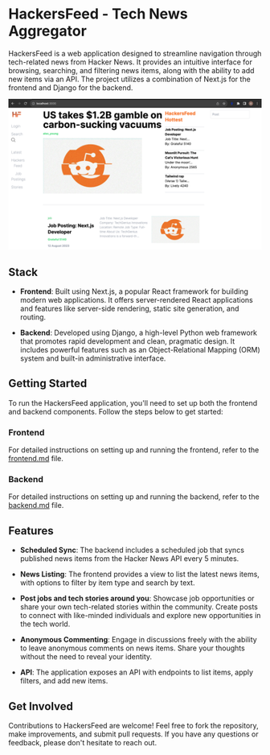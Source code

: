 # HackersFeed - Tech News Aggregator

HackersFeed is a web application designed to streamline navigation through tech-related news from Hacker News. It provides an intuitive interface for browsing, searching, and filtering news items, along with the ability to add new items via an API. The project utilizes a combination of Next.js for the frontend and Django for the backend.

![Alt text](/docs-assets/image.png)

## Stack

- **Frontend**: Built using Next.js, a popular React framework for building modern web applications. It offers server-rendered React applications and features like server-side rendering, static site generation, and routing.

- **Backend**: Developed using Django, a high-level Python web framework that promotes rapid development and clean, pragmatic design. It includes powerful features such as an Object-Relational Mapping (ORM) system and built-in administrative interface.

## Getting Started

To run the HackersFeed application, you'll need to set up both the frontend and backend components. Follow the steps below to get started:

### Frontend

For detailed instructions on setting up and running the frontend, refer to the [frontend.md](frontend/frontend.md) file.

### Backend

For detailed instructions on setting up and running the backend, refer to the [backend.md](backend/Backend.md) file.

## Features

- **Scheduled Sync**: The backend includes a scheduled job that syncs published news items from the Hacker News API every 5 minutes.

- **News Listing**: The frontend provides a view to list the latest news items, with options to filter by item type and search by text.

- **Post jobs and tech stories around you**: Showcase job opportunities or share your own tech-related stories within the community. Create posts to connect with like-minded individuals and explore new opportunities in the tech world.

- **Anonymous Commenting**: Engage in discussions freely with the ability to leave anonymous comments on news items. Share your thoughts without the need to reveal your identity.

- **API**: The application exposes an API with endpoints to list items, apply filters, and add new items.



## Get Involved

Contributions to HackersFeed are welcome! Feel free to fork the repository, make improvements, and submit pull requests. If you have any questions or feedback, please don't hesitate to reach out.

